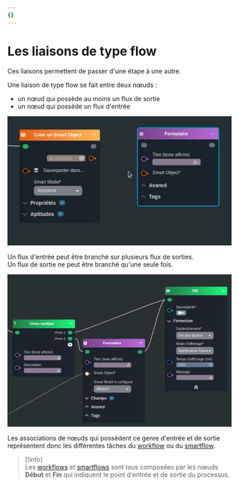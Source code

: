 ```yaml
---
{}
---
```

   
# Les liaisons de type flow   
   
Ces liaisons permettent de passer d'une étape à une autre.   
   
Une liaison de type flow se fait entre deux nœuds :   
   
- un nœud qui possède au moins un flux de sortie   
- un nœud qui possède un flux d'entrée   
   
![](../_assets/images/workflows/liaison_flow.gif)   
   
Un flux d'entrée peut être branché sur plusieurs flux de sorties.   
Un flux de sortie ne peut être branché qu'une seule fois.   
   
![](../_assets/images/workflows/flow-links.png)   
   
Les associations de nœuds qui possèdent ce genre d'entrée et de sortie représentent donc les différentes tâches du [workflow](../_glossaire/Glossaire.md) ou du [smartflow](../_glossaire/Glossaire.md).   
   
> [!info]    
> Les [workflows](../_glossaire/Glossaire.md) et [smartflows](../_glossaire/Glossaire.md) sont tous composées par les nœuds **Début** et **Fin** qui indiquent le point d'entrée et de sortie du processus.